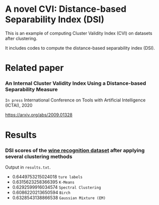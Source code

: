 A novel CVI: Distance-based Separability Index (DSI)
=============
This is an example of computing Cluster Validity Index (CVI) on datasets after clustering.

It includes codes to compute the distance-based separability index (DSI).

Related paper
=============
### An Internal Cluster Validity Index Using a Distance-based Separability Measure

`In press` International Conference on Tools with Artificial Intelligence (ICTAI), 2020

https://arxiv.org/abs/2009.01328

Results
=============
### DSI scores of the [wine recognition dataset](https://scikit-learn.org/stable/modules/generated/sklearn.datasets.load_wine.html) after applying several clustering methods
Output in `results.txt`.

* 0.6449753215024018  `ture labels`
* 0.6315623258366395  `K-Means`
* 0.6292599916034574  `Spectral Clustering`
* 0.6086220213650594  `Birch`
* 0.6328543138866538  `Gaussian Mixture (EM)`
